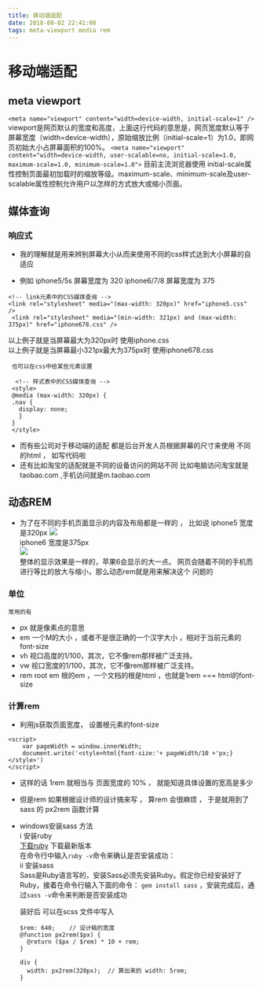 ```yaml
---
title: 移动端适配
date: 2018-08-02 22:41:08
tags: meta-viewport media rem
---
```


# 移动端适配

## meta viewport
 `<meta name="viewport" content="width=device-width, initial-scale=1" />`
viewport是网页默认的宽度和高度，上面这行代码的意思是，网页宽度默认等于屏幕宽度（width=device-width），原始缩放比例（initial-scale=1）为1.0，即网页初始大小占屏幕面积的100%。
`<meta name="viewport" content="width=device-width, user-scalable=no, initial-scale=1.0, maximum-scale=1.0, minimum-scale=1.0">`
目前主流浏览器使用
initial-scale属性控制页面最初加载时的缩放等级。maximum-scale、minimum-scale及user-scalable属性控制允许用户以怎样的方式放大或缩小页面。

## 媒体查询

### 响应式
  * 我的理解就是用来辨别屏幕大小从而来使用不同的css样式达到大小屏幕的自适应
  - 例如 iphone5/5s 屏幕宽度为 320 iphone6/7/8 屏幕宽度为 375
  ```
  <!-- link元素中的CSS媒体查询 -->
  <link rel="stylesheet" media="(max-width: 320px)" href="iphone5.css" />
   <link rel="stylesheet" media="(min-width: 321px) and (max-width: 375px)" href="iphone678.css" />
   ```
   以上例子就是当屏幕最大为320px时 使用iphone.css  
   以上例子就是当屏幕最小321px最大为375px时 使用iphone678.css  
   
     也可以在css中给某些元素设置  
   ```
     <!-- 样式表中的CSS媒体查询 -->
    <style>
    @media (max-width: 320px) {
    .nav {
      display: none;
      }
    }
    </style>
   ```
     
- 而有些公司对于移动端的适配 都是后台开发人员根据屏幕的尺寸来使用 不同的html ， 如写代码啦  
- 还有比如淘宝的适配就是不同的设备访问的网站不同  比如电脑访问淘宝就是taobao.com  ,手机访问就是m.taobao.com

## 动态REM

  -  为了在不同的手机页面显示的内容及布局都是一样的 ， 比如说 iphone5 宽度是320px
  ![](https://ws1.sinaimg.cn/large/006WOZytgy1frnge6bj39j30ah09d748.jpg)    
  iphone6 宽度是375px   
  ![](https://ws1.sinaimg.cn/large/006WOZytgy1frngfzkmpkj30bn09ewef.jpg)  
  整体的显示效果是一样的，苹果6会显示的大一点。 网页会随着不同的手机而进行等比的放大与缩小，那么动态rem就是用来解决这个 问题的
  
### 单位
    常用的有  
   - px  就是像素点的意思
   - em  一个M的大小 ，或者不是很正确的一个汉字大小 ，相对于当前元素的font-size
   - vh  视口高度的1/100，其次，它不像rem那样被广泛支持。
   - vw  视口宽度的1/100，其次，它不像rem那样被广泛支持。
   - rem root em 根的em  ，一个文档的根是html  ，也就是1rem === html的font-size
   
### 计算rem

- 利用js获取页面宽度， 设置根元素的font-size  
```
<script>
    var pageWidth = window.innerWidth;
    document.write('<style>html{font-size:'+ pageWidth/10 +'px;}</style>')
</script>
```

- 这样的话 1rem 就相当与 页面宽度的 10% ， 就能知道具体设置的宽高是多少
- 但是rem 如果根据设计师的设计搞来写 ， 算rem 会很麻烦 ， 于是就用到了sass 的 px2rem 函数计算

- windows安装sass 方法  
  i 安装ruby   
  [下载ruby](https://rubyinstaller.org/downloads/)  下载最新版本  
  在命令行中输入`ruby -v`命令来确认是否安装成功：  
  ii 安装sass  
  Sass是Ruby语言写的，安装Sass必须先安装Ruby。假定你已经安装好了Ruby，接着在命令行输入下面的命令：
  `gem install sass` ，安装完成后，通过`sass -v`命令来判断是否安装成功
  
  装好后 可以在scss 文件中写入
  ```
  $rem: 640;    // 设计稿的宽度
  @function px2rem($px) {
    @return ($px / $rem) * 10 + rem;
  }

  div {
    width: px2rem(320px);  // 算出来的 width: 5rem;
  }
  ```
  